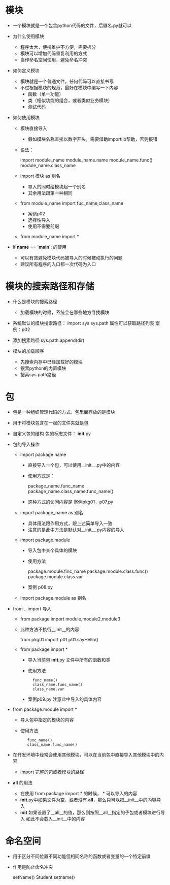# 模块
- 一个模块就是一个包含python代码的文件，后缀名.py就可以
- 为什么使用模块
    - 程序太大，便携维护不方便，需要拆分
    - 模块可以增加代码重复利用的方式
    - 当作命名空间使用，避免命名冲突

- 如何定义模块
    - 模块就是一个普通文件，任何代码可以直接书写
    - 不过根据模块的规范，最好在模块中编写一下内容
        - 函数（单一功能）
        - 类（相似功能的组合，或者类似业务模块）
        - 测试代码
        
- 如何使用模块
    - 模块直接导入
        - 假如模块名称直接以数字开头，需要借助importlib帮助，否则报错
    - 语法：
        
        import module_name
        module_name.name
        module_name.func()    
        module_name.class_name
    - import 模块 as 别名
        - 导入的同时给模块起一个别名
        - 其余用法跟第一种相同            
    
    - from module_name import fuc_name,class_name
        - 案例p02
        - 选择性导入
        - 使用不需要前缀
        
    - from module_name import *
- if __name__ == '__main__':     的使用
    - 可以有效避免模块代码被导入的时候被动执行的问题
    - 建议所有程序的入口都一次代码为入口
    
# 模块的搜索路径和存储   
- 什么是模块的搜索路径
    - 加载模块的时候，系统会在哪些地方寻找模块
- 系统默认的模块搜索路径：
    import sys
    sys.path  属性可以获取路径列表
    案例：p02
- 添加搜索路径
    sys.path.append(dir)
    
- 模块的加载顺序
    - 先搜索内存中已经加载好的模块
    - 搜索python的内置模块
    - 搜索sys.path路径
    
# 包
- 包是一种组织管理代码的方式，包里面存放的是模块
- 用于将模块包含在一起的文件夹就是包
- 自定义包的结构     包的标志文件： __init__.py

- 包的导入操作
    - import package name
        - 直接导入一个包，可以使用__init__.py中的内容
        - 使用方式是：
            
            package_name.func_name
            package_name.class_name.func_name()
        
        - 这种方式的访问内容是 案例pkg01，p07.py
    - import package_name as 别名
        - 具体用法跟作用方式，跟上述简单导入一致
        - 注意的是此中方法是默认对__init__.py内容的导入
        
    - import package.module
        - 导入包中某个具体的模块
        - 使用方法
            
            package.module.finc_name
            package.module.class.func()
            package.module.class.var
        - 案例 p08.py
        
    - import package.module as 别名
    
- from ...import 导入
    - from package import module,module2,module3
    - 此种方法不执行__init__的内容
    
        from pkg01 import p01
        p01.sayHello()            
    - from package import *
        - 导入当前包 __init__.py 文件中所有的函数和类
        - 使用方法
                
                func_name()
                class_name.func_name()
                class_name.var
        - 案例p09.py 注意此中导入的具体内容        
            
- from package.module import *
    - 导入包中指定的模块的内容      
    - 使用方法
        
             func_name()
             class_name.func_name()
             
- 在开发环境中经常会使用其他模块，可以在当前包中直接导入其他模块中的内容
    - import 完整的包或者模块的路径                       
        
- __all__ 的用法
    - 在使用  from package import * 的时候， * 可以导入的内容  
    - __init__.py中如果文件为空，或者没有 __all__，那么只可以把__init__中的内容导入  
    - __init__ 如果设置了__all__的值，那么则按照__all__指定的子包或者模块进行导入
    如此不会载入__init__中的内容     
        
        
# 命名空间
- 用于区分不同位置不同功能但相同名称的函数或者变量的一个特定前缀
- 作用是防止命名冲突

    setName()
    Student.setname()        
        
        
        
        
        
            
                    











